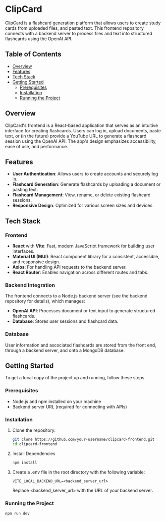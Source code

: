 # ClipCard

ClipCard is a flashcard generation platform that allows users to create study cards from uploaded files, and pasted text. This frontend repository connects with a backend server to process files and text into structured flashcards using the OpenAI API.

## Table of Contents

- [Overview](#overview)
- [Features](#features)
- [Tech Stack](#tech-stack)
- [Getting Started](#getting-started)
  - [Prerequisites](#prerequisites)
  - [Installation](#installation)
  - [Running the Project](#running-the-project)

## Overview

ClipCard's frontend is a React-based application that serves as an intuitive interface for creating flashcards. Users can log in, upload documents, paste text, or (in the future) provide a YouTube URL to generate a flashcard session using the OpenAI API. The app's design emphasizes accessibility, ease of use, and performance.

## Features

- **User Authentication**: Allows users to create accounts and securely log in.
- **Flashcard Generation**: Generate flashcards by uploading a document or pasting text.
- **Flashcard Management**: View, rename, or delete existing flashcard sessions.
- **Responsive Design**: Optimized for various screen sizes and devices.

## Tech Stack

### Frontend
- **React** with **Vite**: Fast, modern JavaScript framework for building user interfaces.
- **Material UI (MUI)**: React component library for a consistent, accessible, and responsive design.
- **Axios**: For handling API requests to the backend server.
- **React Router**: Enables navigation across different routes and tabs.

### Backend Integration
The frontend connects to a Node.js backend server (see the backend repository for details), which manages:
- **OpenAI API**: Processes document or text input to generate structured flashcards.
- **Database**: Stores user sessions and flashcard data.

### Database
User information and ascociated flashcards are stored from the front end, through a backend server, and onto a MongoDB database.

## Getting Started

To get a local copy of the project up and running, follow these steps.

### Prerequisites
- Node.js and npm installed on your machine
- Backend server URL (required for connecting with APIs)

### Installation

1. Clone the repository:

   ```bash
   git clone https://github.com/your-username/clipcard-frontend.git
   cd clipcard-frontend
    ```
2. Install Dependencies
    ```bash
    npm install
    ```
3. Create a .env file in the root directory with the following variable:
    ```plaintext
    VITE_LOCAL_BACKEND_URL=<backend_server_url>
    ```
    Replace <backend_server_url> with the URL of your backend server.

### Running the Project
```bash
npm run dev
```